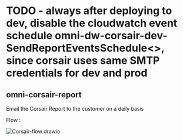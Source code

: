 # TODO - always after deploying to dev, disable the cloudwatch event schedule omni-dw-corsair-dev-SendReportEventsSchedule<>, since corsair uses same SMTP credentials for dev and prod

## omni-corsair-report

Email the Corsair Report to the customer on a daily basis

Flow :


![Corsair-flow drawio](https://user-images.githubusercontent.com/85719346/194583041-57d6d096-8502-4e2a-975a-31b9323b2d3d.jpg)
